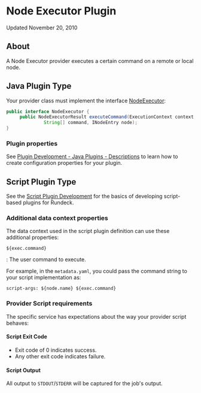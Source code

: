 # Node Executor Plugin

Updated November 20, 2010

## About

A Node Executor provider executes a certain command on a remote or
local node.

## Java Plugin Type

Your provider class must implement the interface
[NodeExecutor](${javadocbase}/com/dtolabs/rundeck/core/execution/service/NodeExecutor.html):

```java
public interface NodeExecutor {
     public NodeExecutorResult executeCommand(ExecutionContext context,
              String[] command, INodeEntry node);
}
```

### Plugin properties

See [Plugin Development - Java Plugins - Descriptions](/developer/01-plugin-development.md#plugin-descriptions)
to learn how to create configuration properties for your plugin.

## Script Plugin Type

See the [Script Plugin Development](/developer/01-plugin-development.md#script-plugin-development)
for the basics of developing script-based plugins for Rundeck.

### Additional data context properties

The data context used in the script plugin definition can use these additional properties:

`${exec.command}`

: The user command to execute.

For example, in the `metadata.yaml`, you could pass the command string to your script implementation as:

    script-args: ${node.name} ${exec.command}

### Provider Script requirements

The specific service has expectations about the way your provider script behaves:

#### Script Exit Code

- Exit code of 0 indicates success.
- Any other exit code indicates failure.

#### Script Output

All output to `STDOUT`/`STDERR` will be captured for the job's output.
